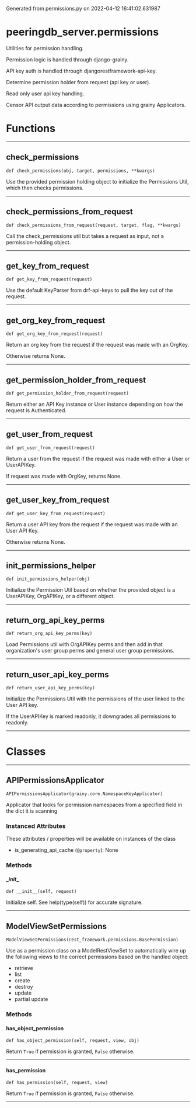 Generated from permissions.py on 2022-04-12 16:41:02.631987

# peeringdb_server.permissions

Utilities for permission handling.

Permission logic is handled through django-grainy.

API key auth is handled through djangorestframework-api-key.

Determine permission holder from request (api key or user).

Read only user api key handling.

Censor API output data according to permissions using grainy Applicators.

# Functions
---

## check_permissions
`def check_permissions(obj, target, permissions, **kwargs)`

Use the provided permission holding object to initialize
the Permissions Util, which then checks permissions.

---
## check_permissions_from_request
`def check_permissions_from_request(request, target, flag, **kwargs)`

Call the check_permissions util but takes a request as
input, not a permission-holding object.

---
## get_key_from_request
`def get_key_from_request(request)`

Use the default KeyParser from drf-api-keys to pull the key out of the request.

---
## get_org_key_from_request
`def get_org_key_from_request(request)`

Return an org key from the request if the request
was made with an OrgKey.

Otherwise returns None.

---
## get_permission_holder_from_request
`def get_permission_holder_from_request(request)`

Return either an API Key instance or User instance
depending on how the request is Authenticated.

---
## get_user_from_request
`def get_user_from_request(request)`

Return a user from the request if the request
was made with either a User or UserAPIKey.

If request was made with OrgKey, returns None.

---
## get_user_key_from_request
`def get_user_key_from_request(request)`

Return a user API key from the request if the request
was made with an User API Key.

Otherwise returns None.

---
## init_permissions_helper
`def init_permissions_helper(obj)`

Initialize the Permission Util based on
whether the provided object is a UserAPIKey, OrgAPIKey,
or a different object.

---
## return_org_api_key_perms
`def return_org_api_key_perms(key)`

Load Permissions util with OrgAPIKey perms
and then add in that organization's user group perms
and general user group permissions.

---
## return_user_api_key_perms
`def return_user_api_key_perms(key)`

Initialize the Permissions Util with the
permissions of the user linked to the User API
key.

If the UserAPIKey is marked readonly, it downgrades
all permissions to readonly.

---
# Classes
---

## APIPermissionsApplicator

```
APIPermissionsApplicator(grainy.core.NamespaceKeyApplicator)
```

Applicator that looks for permission namespaces from
a specified field in the dict it is scanning


### Instanced Attributes

These attributes / properties will be available on instances of the class

- is_generating_api_cache (`@property`): None

### Methods

#### \__init__
`def __init__(self, request)`

Initialize self.  See help(type(self)) for accurate signature.

---

## ModelViewSetPermissions

```
ModelViewSetPermissions(rest_framework.permissions.BasePermission)
```

Use as a permission class on a ModelRestViewSet
to automatically wire up the following views
to the correct permissions based on the handled object:
- retrieve
- list
- create
- destroy
- update
- partial update


### Methods

#### has_object_permission
`def has_object_permission(self, request, view, obj)`

Return `True` if permission is granted, `False` otherwise.

---
#### has_permission
`def has_permission(self, request, view)`

Return `True` if permission is granted, `False` otherwise.

---
